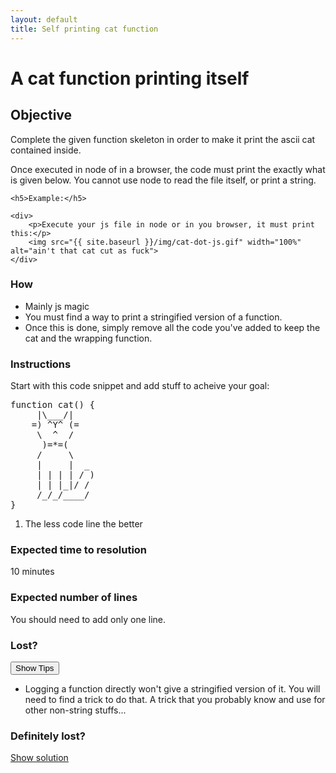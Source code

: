 ```yaml
---
layout: default
title: Self printing cat function
---
```

<h1>A cat function printing itself</h1>

<h2>Objective</h2>

<div>
    <p>Complete the given function skeleton in order to make it print the ascii cat contained inside.</p>
    <p>Once executed in node of in a browser, the code must print the exactly what is given below. You cannot use node to read the file itself, or print a string.</p>

    <h5>Example:</h5>

    <div>
        <p>Execute your js file in node or in you browser, it must print this:</p>
        <img src="{{ site.baseurl }}/img/cat-dot-js.gif" width="100%" alt="ain't that cat cut as fuck">
    </div>
</div>

<h3>How</h3>
<div>
    <ul>
        <li>Mainly js magic</li>
        <li>You must find a way to print a stringified version of a function.</li>
        <li>Once this is done, simply remove all the code you've added to keep the cat and the wrapping function.</li>
    </ul>
</div>

<h3>Instructions</h3>

Start with this code snippet and add stuff to acheive your goal:

<pre>
function cat() {
     |\___/|
    =) ^Y^ (=
     \  ^  /
      )=*=(
     /     \
     |     |  _
     | | | | / )
     | | |_|/ /
     /_/_/____/
}
</pre>

<div>
    <ol>
        <li>The less code line the better</li>
    </ol>
</div>

<h3>Expected time to resolution</h3>
<div>
    <p>10 minutes</p>
</div>

<h3>Expected number of lines</h3>
<div>
    <p>You should need to add only one line.</p>
</div>

<h3>Lost?</h3>
<div>
    <button class="show-tips" id="show-tips">Show Tips</button>
    <div id="tips">
        <ul>
            <li>Logging a function directly won't give a stringified version of it. You will need to find a trick to do that. A trick that you probably know and use for other non-string stuffs...</li>
        </ul>
    </div>
</div>

<h3>Definitely lost?</h3>
<div>
    <p><a target="_blank" href="https://github.com/dailymotion/puzzles/blob/romain-berger/self-printing-cat/cat.js">Show solution</a></p>
</div>
</div>
